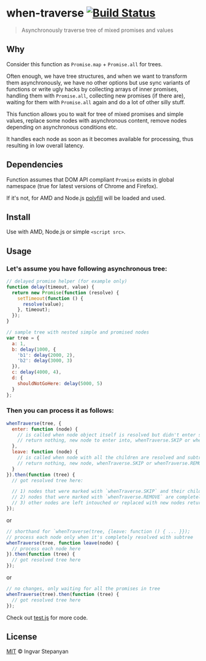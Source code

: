 # when-traverse [![Build Status](https://travis-ci.org/RReverser/when-traverse.svg?branch=master)](https://travis-ci.org/RReverser/when-traverse)

> Asynchronously traverse tree of mixed promises and values

## Why

Consider this function as `Promise.map` + `Promise.all` for trees.

Often enough, we have tree structures, and when we want to transform them asynchronously, we have no other options but use sync variants of functions or write ugly hacks by collecting arrays of inner promises, handling them with `Promise.all`, collecting new promises (if there are), waiting for them with `Promise.all` again and do a lot of other silly stuff.

This function allows you to wait for tree of mixed promises and simple values, replace some nodes with asynchronous content, remove nodes depending on asynchronous conditions etc.

It handles each node as soon as it becomes available for processing, thus resulting in low overall latency.

## Dependencies

Function assumes that DOM API compliant `Promise` exists in global namespace (true for latest versions of Chrome and Firefox).

If it's not, for AMD and Node.js [polyfill](https://github.com/jakearchibald/es6-promise) will be loaded and used.

## Install

Use with AMD, Node.js or simple `<script src>`.

## Usage

### Let's assume you have following asynchronous tree:

```js
// delayed promise helper (for example only)
function delay(timeout, value) {
  return new Promise(function (resolve) {
    setTimeout(function () {
      resolve(value);
    }, timeout);
  });
}

// sample tree with nested simple and promised nodes
var tree = {
  a: 1,
  b: delay(1000, {
    'b1': delay(2000, 2),
    'b2': delay(3000, 3)
  }),
  c: delay(4000, 4),
  d: {
    shouldNotGoHere: delay(5000, 5)
  }
};
```

### Then you can process it as follows:

```javascript
whenTraverse(tree, {
  enter: function (node) {
    // is called when node object itself is resolved but didn't enter subtree yet;
    // return nothing, new node to enter into, whenTraverse.SKIP or whenTraverse.REMOVE from here
  },
  leave: function (node) {
    // is called when node with all the children are resolved and subtree is left;
    // return nothing, new node, whenTraverse.SKIP or whenTraverse.REMOVE from here
  }
}).then(function (tree) {
  // got resolved tree here:

  // 1) nodes that were marked with `whenTraverse.SKIP` and their children are still left intouched;
  // 2) nodes that were marked with `whenTraverse.REMOVE` are completely deleted from tree;
  // 3) other nodes are left intouched or replaced with new nodes returned from either `enter` or `leave`
});
```

or

```javascript
// shorthand for `whenTraverse(tree, {leave: function () { ... }});
// process each node only when it's completely resolved with subtree
whenTraverse(tree, function leave(node) {
  // process each node here
}).then(function (tree) {
  // got resolved tree here
});
```

or

```javascript
// no changes, only waiting for all the promises in tree
whenTraverse(tree).then(function (tree) {
  // got resolved tree here
});
```

Check out [test.js](https://github.com/RReverser/when-traverse/blob/master/traverse.js) for more code.

## License

[MIT](http://opensource.org/licenses/MIT) © Ingvar Stepanyan
